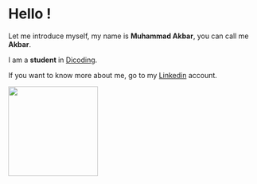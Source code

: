 # Hello ! 

Let me introduce myself, my name is **Muhammad Akbar**, you can call me **Akbar**.

I am a **student** in [Dicoding](https://www.dicoding.com/).

If you want to know more about me, go to my [Linkedin](https://www.linkedin.com/in/akbarmhmmmd/) account.

<p align="left">
<a href="https://github.com/akbarmhmmmd">
  <img height="180em" src="[![akbarmhmmmd's GitHub stats](https://github-readme-stats.vercel.app/api?username=akbarmhmmmd)](https://github.com/anuraghazra/github-readme-stats)"/>
</a>
</p>
